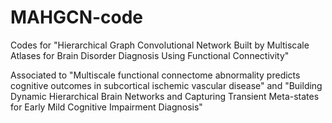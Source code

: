 # MAHGCN-code
Codes for "Hierarchical Graph Convolutional Network Built by Multiscale Atlases for Brain Disorder Diagnosis Using Functional Connectivity"

Associated to "Multiscale functional connectome abnormality predicts cognitive outcomes in subcortical ischemic vascular disease" and "Building Dynamic Hierarchical Brain Networks and Capturing Transient Meta-states for Early Mild Cognitive Impairment Diagnosis"

